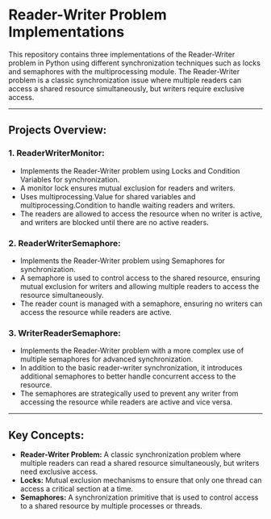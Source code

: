 # Reader-Writer Problem Implementations
This repository contains three implementations of the Reader-Writer problem in Python using different synchronization techniques such as locks and semaphores with the multiprocessing module. 
The Reader-Writer problem is a classic synchronization issue where multiple readers can access a shared resource simultaneously, but writers require exclusive access.

---
## Projects Overview:
### 1. ReaderWriterMonitor:
* Implements the Reader-Writer problem using Locks and Condition Variables for synchronization.
* A monitor lock ensures mutual exclusion for readers and writers.
* Uses multiprocessing.Value for shared variables and multiprocessing.Condition to handle waiting readers and writers.
* The readers are allowed to access the resource when no writer is active, and writers are blocked until there are no active readers.

### 2. ReaderWriterSemaphore:
* Implements the Reader-Writer problem using Semaphores for synchronization.
* A semaphore is used to control access to the shared resource, ensuring mutual exclusion for writers and allowing multiple readers to access the resource simultaneously.
* The reader count is managed with a semaphore, ensuring no writers can access the resource while readers are active.

### 3. WriterReaderSemaphore:
* Implements the Reader-Writer problem with a more complex use of multiple semaphores for advanced synchronization.
* In addition to the basic reader-writer synchronization, it introduces additional semaphores to better handle concurrent access to the resource.
* The semaphores are strategically used to prevent any writer from accessing the resource while readers are active and vice versa.

---

## Key Concepts:
* **Reader-Writer Problem:** A classic synchronization problem where multiple readers can read a shared resource simultaneously, but writers need exclusive access.
* **Locks:** Mutual exclusion mechanisms to ensure that only one thread can access a critical section at a time.
* **Semaphores:** A synchronization primitive that is used to control access to a shared resource by multiple processes or threads.
